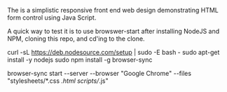 The is a simplistic responsive front end web design demonstrating HTML form control using Java Script.

A quick way to test it is to use browswer-start after installing NodeJS and NPM, cloning this repo, and cd'ing to the clone.

curl -sL https://deb.nodesource.com/setup | sudo -E bash -
sudo apt-get install -y nodejs
sudo npm install -g browser-sync

browser-sync start --server --browser "Google Chrome" --files "stylesheets/*.css *.html scripts/*.js"
